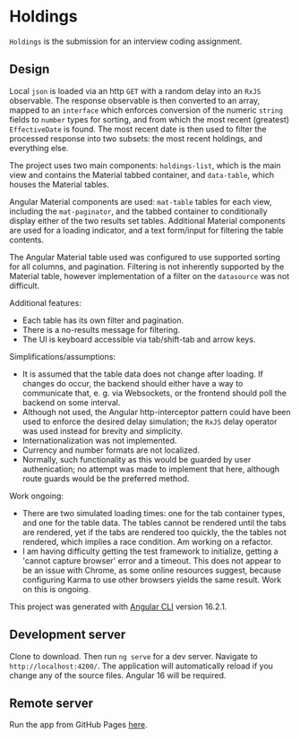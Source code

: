 # Holdings

`Holdings` is the submission for an interview coding assignment.

## Design
Local `json` is loaded via an http `GET` with a random delay into an `RxJS` observable.  The response observable is then converted to an array, mapped to an `interface` which enforces conversion of the numeric `string` fields to `number` types for sorting, and from which the most recent (greatest) `EffectiveDate` is found.  The most recent date is then used to filter the processed response into two subsets: the most recent holdings, and everything else.

The project uses two main components: `holdings-list`, which is the main view and contains the Material tabbed container, and `data-table`, which houses the Material tables.

Angular Material components are used: `mat-table` tables for each view, including the `mat-paginator`, and the tabbed container to conditionally display either of the two results set tables.  Additional Material components are used for a loading indicator, and a text form/input for filtering the table contents.

The Angular Material table used was configured to use supported sorting for all columns, and pagination.  Filtering is not inherently supported by the Material table, however implementation of a filter on the `datasource` was not difficult.

Additional features:
- Each table has its own filter and pagination.
- There is a no-results message for filtering.
- The UI is keyboard accessible via tab/shift-tab and arrow keys.

Simplifications/assumptions:
- It is assumed that the table data does not change after loading. If changes do occur, the backend should either have a way to communicate that, e. g. via Websockets, or the frontend should poll the backend on some interval.
- Although not used, the Angular http-interceptor pattern could have been used to enforce the desired delay simulation; the `RxJS` delay operator was used instead for brevity and simplicity.
- Internationalization was not implemented.
- Currency and number formats are not localized.
- Normally, such functionality as this would be guarded by user authenication; no attempt was made to implement that here, although route guards would be the preferred method.

Work ongoing:
- There are two simulated loading times: one for the tab container types, and one for the table data.  The tables cannot be rendered until the tabs are rendered, yet if the tabs are rendered too quickly, the the tables not rendered, which implies a race condition.  Am working on a refactor.
- I am having difficulty getting the test framework to initialize, getting a 'cannot capture browser' error and a timeout. This does not appear to be an issue with Chrome, as some online resources suggest, because configuring Karma to use other browsers yields the same result. Work on this is ongoing.

This project was generated with [Angular CLI](https://github.com/angular/angular-cli) version 16.2.1.

## Development server

Clone to download. Then run `ng serve` for a dev server. Navigate to `http://localhost:4200/`. The application will automatically reload if you change any of the source files. Angular 16 will be required.

## Remote server

Run the app from GitHub Pages [here](https://brianlbrinker.github.io/Holdings/).


